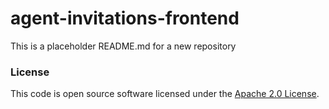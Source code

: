 # agent-invitations-frontend

This is a placeholder README.md for a new repository

### License

This code is open source software licensed under
the [Apache 2.0 License]("http://www.apache.org/licenses/LICENSE-2.0.html").
